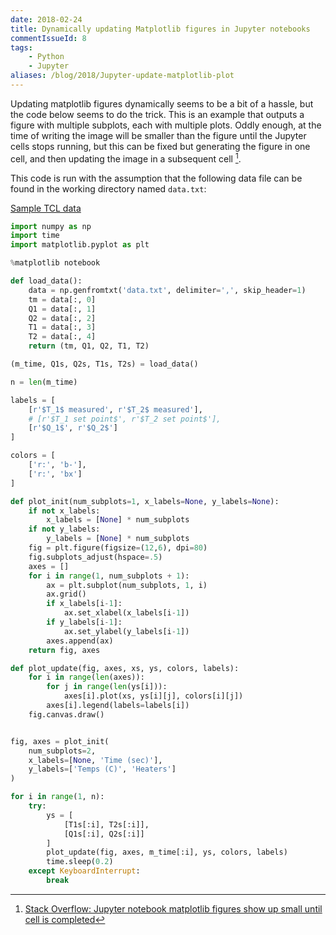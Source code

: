 ```yaml
---
date: 2018-02-24
title: Dynamically updating Matplotlib figures in Jupyter notebooks
commentIssueId: 8
tags: 
    - Python
    - Jupyter
aliases: /blog/2018/Jupyter-update-matplotlib-plot
---
```


Updating matplotlib figures dynamically seems to be a bit of a hassle, but the code below seems to do the trick. This is an example that outputs a figure with multiple subplots, each with multiple plots. Oddly enough, at the time of writing the image will be smaller than the figure until the Jupyter cells stops running, but this can be fixed but generating the figure in one cell, and then updating the image in a subsequent cell [^1].

This code is run with the assumption that the following data file can be found in the working directory named `data.txt`:

[Sample TCL data](/files/2018/sample-tcl-data.txt)

```python
import numpy as np
import time
import matplotlib.pyplot as plt

%matplotlib notebook

def load_data():
    data = np.genfromtxt('data.txt', delimiter=',', skip_header=1)
    tm = data[:, 0]
    Q1 = data[:, 1]
    Q2 = data[:, 2]
    T1 = data[:, 3]
    T2 = data[:, 4]
    return (tm, Q1, Q2, T1, T2) 

(m_time, Q1s, Q2s, T1s, T2s) = load_data()

n = len(m_time)

labels = [
    [r'$T_1$ measured', r'$T_2$ measured'],
    # [r'$T_1 set point$', r'$T_2 set point$'],
    [r'$Q_1$', r'$Q_2$']
]

colors = [
    ['r:', 'b-'],
    ['r:', 'bx']
]

def plot_init(num_subplots=1, x_labels=None, y_labels=None):
    if not x_labels:
        x_labels = [None] * num_subplots
    if not y_labels:
        y_labels = [None] * num_subplots
    fig = plt.figure(figsize=(12,6), dpi=80)
    fig.subplots_adjust(hspace=.5)
    axes = []
    for i in range(1, num_subplots + 1):
        ax = plt.subplot(num_subplots, 1, i)
        ax.grid()
        if x_labels[i-1]:
            ax.set_xlabel(x_labels[i-1]) 
        if y_labels[i-1]:
            ax.set_ylabel(y_labels[i-1]) 
        axes.append(ax)
    return fig, axes

def plot_update(fig, axes, xs, ys, colors, labels):
    for i in range(len(axes)):
        for j in range(len(ys[i])):
            axes[i].plot(xs, ys[i][j], colors[i][j])
        axes[i].legend(labels=labels[i])
    fig.canvas.draw()


fig, axes = plot_init(
    num_subplots=2, 
    x_labels=[None, 'Time (sec)'],
    y_labels=['Temps (C)', 'Heaters']
)

for i in range(1, n):
    try:
        ys = [
            [T1s[:i], T2s[:i]],
            [Q1s[:i], Q2s[:i]]
        ]
        plot_update(fig, axes, m_time[:i], ys, colors, labels)
        time.sleep(0.2)
    except KeyboardInterrupt:
        break
```

[^1]: [Stack Overflow: Jupyter notebook matplotlib figures show up small until cell is completed](https://stackoverflow.com/questions/45384072/jupyter-notebook-matplotlib-figures-show-up-small-until-cell-is-completed)